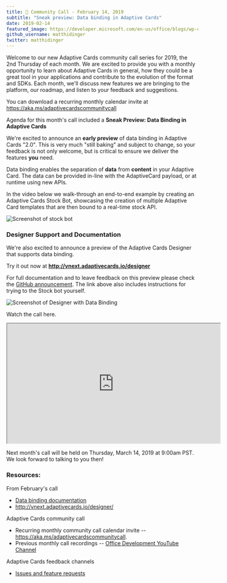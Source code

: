 ```yaml
---
title: 📣 Community Call - February 14, 2019
subtitle: "Sneak preview: Data binding in Adaptive Cards"
date: 2019-02-14
featured_image: https://developer.microsoft.com/en-us/office/blogs/wp-content/uploads/2019/02/Adaptive-cards-cards-stock-bot-image-1024x977.png
github_username: matthidinger
twitter: matthidinger
---
```


Welcome to our new Adaptive Cards community call series for 2019, the 2nd Thursday of each month. We are excited to provide you with a monthly opportunity to learn about Adaptive Cards in general, how they could be a great tool in your applications and contribute to the evolution of the format and SDKs. Each month, we'll discuss new features we are bringing to the platform, our roadmap, and listen to your feedback and suggestions.

You can download a recurring monthly calendar invite at https://aka.ms/adaptivecardscommunitycall

Agenda for this month's call included a **Sneak Preview: Data Binding in Adaptive Cards**

We're excited to announce an **early preview** of data binding in Adaptive Cards "2.0". This is very much "still baking" and subject to change, so your feedback is not only welcome, but is critical to ensure we deliver the features **you** need.

Data binding enables the separation of **data** from **content** in your Adaptive Card. The data can be provided in-line with the AdaptiveCard payload, or at runtime using new APIs.

In the video below we walk-through an end-to-end example by creating an Adaptive Cards Stock Bot, showcasing the creation of multiple Adaptive Card templates that are then bound to a real-time stock API.

![Screenshot of stock bot](https://developer.microsoft.com/en-us/office/blogs/wp-content/uploads/2019/02/Adaptive-cards-cards-stock-bot-image-1024x977.png)

### Designer Support and Documentation

We're also excited to announce a preview of the Adaptive Cards Designer that supports data binding.

Try it out now at **http://vnext.adaptivecards.io/designer**

For full documentation and to leave feedback on this preview please check the [GitHub announcement](https://github.com/Microsoft/AdaptiveCards/issues/2448). The link above also includes instructions for trying to the Stock bot yourself.

![Screenshot of Designer with Data Binding](https://developer.microsoft.com/en-us/office/blogs/wp-content/uploads/2019/02/Adaptive-cards-example-of-adding-stock-symbols-1024x832.png)

Watch the call here.

<iframe title="Video of the community call" src="https://www.youtube.com/embed/O7xA-OO69OY" height="315" width="560"></iframe>

Next month's call will be held on Thursday, March 14, 2019 at 9:00am PST. We look forward to talking to you then!

### Resources:

From February's call

-   [Data binding documentation](https://github.com/Microsoft/AdaptiveCards/issues/2448)
-   <http://vnext.adaptivecards.io/designer/>

Adaptive Cards community call

-   Recurring monthly community call calendar invite -- <https://aka.ms/adaptivecardscommunitycall>.
-   Previous monthly call recordings -- [Office Development YouTube Channel](https://na01.safelinks.protection.outlook.com/?url=https%3A%2F%2Fwww.youtube.com%2Fchannel%2FUCV_6HOhwxYLXAGd-JOqKPoQ&data=04%7C01%7Cv-chargr%40microsoft.com%7Cbaeead6e3a844690785d08d56d9e6864%7Cee3303d7fb734b0c8589bcd847f1c277%7C1%7C0%7C636535449508737676%7CUnknown%7CTWFpbGZsb3d8eyJWIjoiMC4wLjAwMDAiLCJQIjoiV2luMzIiLCJBTiI6Ik1haWwifQ%3D%3D%7C-2&sdata=emAMNFO82YoWjc2hnXShDlBPRR3jOPxAAfJLTKozgYk%3D&reserved=0)

Adaptive Cards feedback channels

-   [Issues and feature requests](https://github.com/Microsoft/AdaptiveCards/issues)